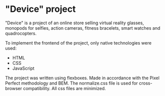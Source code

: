 # "Device" project

"Device" is a project of an online store selling virtual reality glasses, monopods for selfies, action cameras, fitness bracelets, smart watches and quadrocopters.

To implement the frontend of the project, only native technologies were used:
* HTML
* CSS
* JavaScript

The project was written using flexboxes. Made in accordance with the Pixel Perfect methodology and BEM. The normalize.css file is used for cross-browser compatibility. All css files are minimized.
